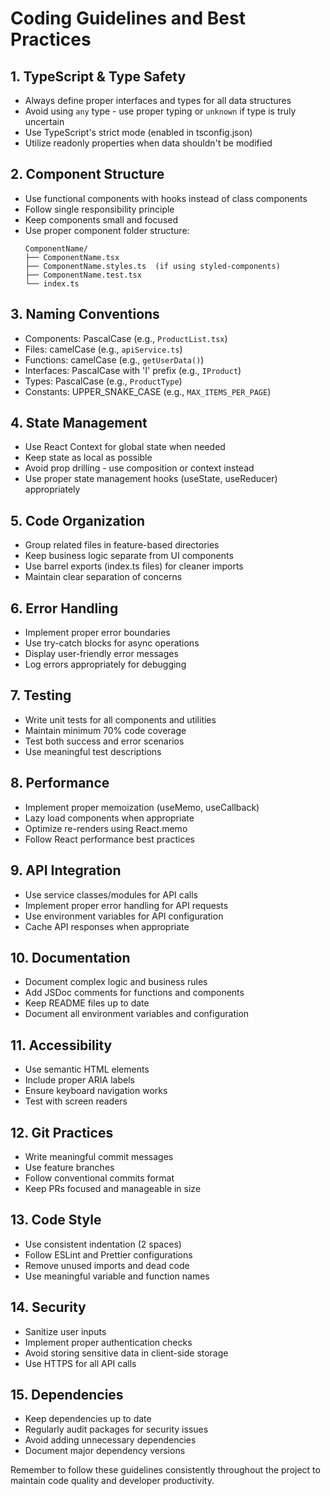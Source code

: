 # Coding Guidelines and Best Practices

## 1. TypeScript & Type Safety

- Always define proper interfaces and types for all data structures
- Avoid using `any` type - use proper typing or `unknown` if type is truly uncertain
- Use TypeScript's strict mode (enabled in tsconfig.json)
- Utilize readonly properties when data shouldn't be modified

## 2. Component Structure

- Use functional components with hooks instead of class components
- Follow single responsibility principle
- Keep components small and focused
- Use proper component folder structure:
  ```
  ComponentName/
  ├── ComponentName.tsx
  ├── ComponentName.styles.ts  (if using styled-components)
  ├── ComponentName.test.tsx
  └── index.ts
  ```

## 3. Naming Conventions

- Components: PascalCase (e.g., `ProductList.tsx`)
- Files: camelCase (e.g., `apiService.ts`)
- Functions: camelCase (e.g., `getUserData()`)
- Interfaces: PascalCase with 'I' prefix (e.g., `IProduct`)
- Types: PascalCase (e.g., `ProductType`)
- Constants: UPPER_SNAKE_CASE (e.g., `MAX_ITEMS_PER_PAGE`)

## 4. State Management

- Use React Context for global state when needed
- Keep state as local as possible
- Avoid prop drilling - use composition or context instead
- Use proper state management hooks (useState, useReducer) appropriately

## 5. Code Organization

- Group related files in feature-based directories
- Keep business logic separate from UI components
- Use barrel exports (index.ts files) for cleaner imports
- Maintain clear separation of concerns

## 6. Error Handling

- Implement proper error boundaries
- Use try-catch blocks for async operations
- Display user-friendly error messages
- Log errors appropriately for debugging

## 7. Testing

- Write unit tests for all components and utilities
- Maintain minimum 70% code coverage
- Test both success and error scenarios
- Use meaningful test descriptions

## 8. Performance

- Implement proper memoization (useMemo, useCallback)
- Lazy load components when appropriate
- Optimize re-renders using React.memo
- Follow React performance best practices

## 9. API Integration

- Use service classes/modules for API calls
- Implement proper error handling for API requests
- Use environment variables for API configuration
- Cache API responses when appropriate

## 10. Documentation

- Document complex logic and business rules
- Add JSDoc comments for functions and components
- Keep README files up to date
- Document all environment variables and configuration

## 11. Accessibility

- Use semantic HTML elements
- Include proper ARIA labels
- Ensure keyboard navigation works
- Test with screen readers

## 12. Git Practices

- Write meaningful commit messages
- Use feature branches
- Follow conventional commits format
- Keep PRs focused and manageable in size

## 13. Code Style

- Use consistent indentation (2 spaces)
- Follow ESLint and Prettier configurations
- Remove unused imports and dead code
- Use meaningful variable and function names

## 14. Security

- Sanitize user inputs
- Implement proper authentication checks
- Avoid storing sensitive data in client-side storage
- Use HTTPS for all API calls

## 15. Dependencies

- Keep dependencies up to date
- Regularly audit packages for security issues
- Avoid adding unnecessary dependencies
- Document major dependency versions

Remember to follow these guidelines consistently throughout the project to maintain code quality and developer productivity.
